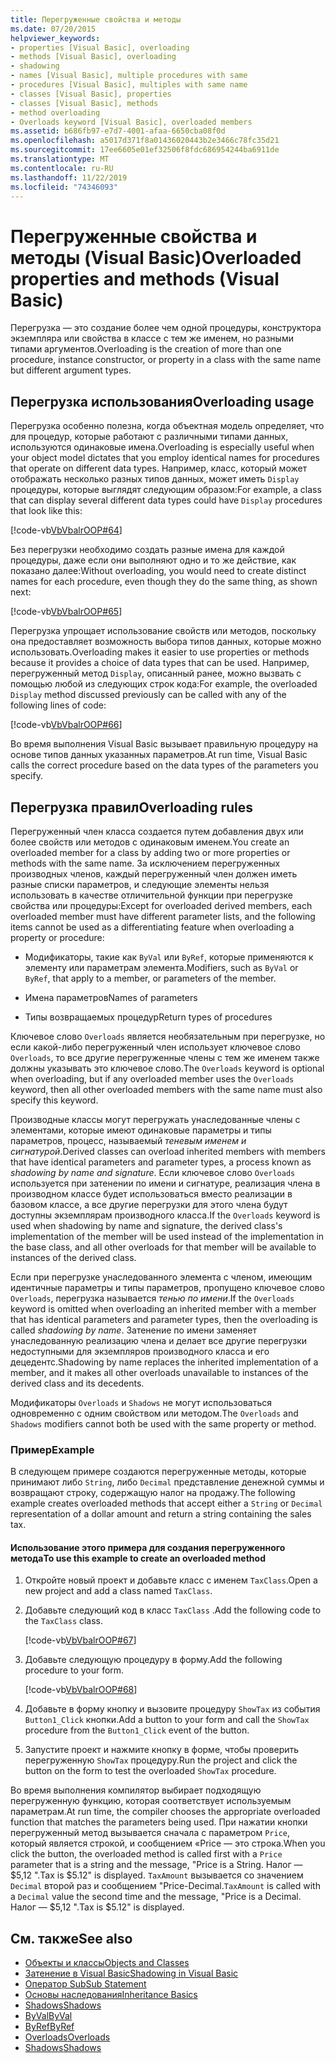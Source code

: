 ```yaml
---
title: Перегруженные свойства и методы
ms.date: 07/20/2015
helpviewer_keywords:
- properties [Visual Basic], overloading
- methods [Visual Basic], overloading
- shadowing
- names [Visual Basic], multiple procedures with same
- procedures [Visual Basic], multiples with same name
- classes [Visual Basic], properties
- classes [Visual Basic], methods
- method overloading
- Overloads keyword [Visual Basic], overloaded members
ms.assetid: b686fb97-e7d7-4001-afaa-6650cba08f0d
ms.openlocfilehash: a5017d371f8a01436020443b2e3466c78fc35d21
ms.sourcegitcommit: 17ee6605e01ef32506f8fdc686954244ba6911de
ms.translationtype: MT
ms.contentlocale: ru-RU
ms.lasthandoff: 11/22/2019
ms.locfileid: "74346093"
---
```

# <a name="overloaded-properties-and-methods-visual-basic"></a><span data-ttu-id="54184-102">Перегруженные свойства и методы (Visual Basic)</span><span class="sxs-lookup"><span data-stu-id="54184-102">Overloaded properties and methods (Visual Basic)</span></span>

<span data-ttu-id="54184-103">Перегрузка — это создание более чем одной процедуры, конструктора экземпляра или свойства в классе с тем же именем, но разными типами аргументов.</span><span class="sxs-lookup"><span data-stu-id="54184-103">Overloading is the creation of more than one procedure, instance constructor, or property in a class with the same name but different argument types.</span></span>

## <a name="overloading-usage"></a><span data-ttu-id="54184-104">Перегрузка использования</span><span class="sxs-lookup"><span data-stu-id="54184-104">Overloading usage</span></span>

<span data-ttu-id="54184-105">Перегрузка особенно полезна, когда объектная модель определяет, что для процедур, которые работают с различными типами данных, используются одинаковые имена.</span><span class="sxs-lookup"><span data-stu-id="54184-105">Overloading is especially useful when your object model dictates that you employ identical names for procedures that operate on different data types.</span></span> <span data-ttu-id="54184-106">Например, класс, который может отображать несколько разных типов данных, может иметь `Display` процедуры, которые выглядят следующим образом:</span><span class="sxs-lookup"><span data-stu-id="54184-106">For example, a class that can display several different data types could have `Display` procedures that look like this:</span></span>

[!code-vb[VbVbalrOOP#64](~/samples/snippets/visualbasic/VS_Snippets_VBCSharp/VbVbalrOOP/VB/OOP.vb#64)]

<span data-ttu-id="54184-107">Без перегрузки необходимо создать разные имена для каждой процедуры, даже если они выполняют одно и то же действие, как показано далее:</span><span class="sxs-lookup"><span data-stu-id="54184-107">Without overloading, you would need to create distinct names for each procedure, even though they do the same thing, as shown next:</span></span>

[!code-vb[VbVbalrOOP#65](~/samples/snippets/visualbasic/VS_Snippets_VBCSharp/VbVbalrOOP/VB/OOP.vb#65)]

<span data-ttu-id="54184-108">Перегрузка упрощает использование свойств или методов, поскольку она предоставляет возможность выбора типов данных, которые можно использовать.</span><span class="sxs-lookup"><span data-stu-id="54184-108">Overloading makes it easier to use properties or methods because it provides a choice of data types that can be used.</span></span> <span data-ttu-id="54184-109">Например, перегруженный метод `Display`, описанный ранее, можно вызвать с помощью любой из следующих строк кода:</span><span class="sxs-lookup"><span data-stu-id="54184-109">For example, the overloaded `Display` method discussed previously can be called with any of the following lines of code:</span></span>

[!code-vb[VbVbalrOOP#66](~/samples/snippets/visualbasic/VS_Snippets_VBCSharp/VbVbalrOOP/VB/OOP.vb#66)]

<span data-ttu-id="54184-110">Во время выполнения Visual Basic вызывает правильную процедуру на основе типов данных указанных параметров.</span><span class="sxs-lookup"><span data-stu-id="54184-110">At run time, Visual Basic calls the correct procedure based on the data types of the parameters you specify.</span></span>

## <a name="overloading-rules"></a><span data-ttu-id="54184-111">Перегрузка правил</span><span class="sxs-lookup"><span data-stu-id="54184-111">Overloading rules</span></span>

 <span data-ttu-id="54184-112">Перегруженный член класса создается путем добавления двух или более свойств или методов с одинаковым именем.</span><span class="sxs-lookup"><span data-stu-id="54184-112">You create an overloaded member for a class by adding two or more properties or methods with the same name.</span></span> <span data-ttu-id="54184-113">За исключением перегруженных производных членов, каждый перегруженный член должен иметь разные списки параметров, и следующие элементы нельзя использовать в качестве отличительной функции при перегрузке свойства или процедуры:</span><span class="sxs-lookup"><span data-stu-id="54184-113">Except for overloaded derived members, each overloaded member must have different parameter lists, and the following items cannot be used as a differentiating feature when overloading a property or procedure:</span></span>

- <span data-ttu-id="54184-114">Модификаторы, такие как `ByVal` или `ByRef`, которые применяются к элементу или параметрам элемента.</span><span class="sxs-lookup"><span data-stu-id="54184-114">Modifiers, such as `ByVal` or `ByRef`, that apply to a member, or parameters of the member.</span></span>

- <span data-ttu-id="54184-115">Имена параметров</span><span class="sxs-lookup"><span data-stu-id="54184-115">Names of parameters</span></span>

- <span data-ttu-id="54184-116">Типы возвращаемых процедур</span><span class="sxs-lookup"><span data-stu-id="54184-116">Return types of procedures</span></span>

<span data-ttu-id="54184-117">Ключевое слово `Overloads` является необязательным при перегрузке, но если какой-либо перегруженный член использует ключевое слово `Overloads`, то все другие перегруженные члены с тем же именем также должны указывать это ключевое слово.</span><span class="sxs-lookup"><span data-stu-id="54184-117">The `Overloads` keyword is optional when overloading, but if any overloaded member uses the `Overloads` keyword, then all other overloaded members with the same name must also specify this keyword.</span></span>

<span data-ttu-id="54184-118">Производные классы могут перегружать унаследованные члены с элементами, которые имеют одинаковые параметры и типы параметров, процесс, называемый *теневым именем и сигнатурой*.</span><span class="sxs-lookup"><span data-stu-id="54184-118">Derived classes can overload inherited members with members that have identical parameters and parameter types, a process known as *shadowing by name and signature*.</span></span> <span data-ttu-id="54184-119">Если ключевое слово `Overloads` используется при затенении по имени и сигнатуре, реализация члена в производном классе будет использоваться вместо реализации в базовом классе, а все другие перегрузки для этого члена будут доступны экземплярам производного класса.</span><span class="sxs-lookup"><span data-stu-id="54184-119">If the `Overloads` keyword is used when shadowing by name and signature, the derived class's implementation of the member will be used instead of the implementation in the base class, and all other overloads for that member will be available to instances of the derived class.</span></span>

<span data-ttu-id="54184-120">Если при перегрузке унаследованного элемента с членом, имеющим идентичные параметры и типы параметров, пропущено ключевое слово `Overloads`, перегрузка называется *тенью по имени*.</span><span class="sxs-lookup"><span data-stu-id="54184-120">If the `Overloads` keyword is omitted when overloading an inherited member with a member that has identical parameters and parameter types, then the overloading is called *shadowing by name*.</span></span> <span data-ttu-id="54184-121">Затенение по имени заменяет унаследованную реализацию члена и делает все другие перегрузки недоступными для экземпляров производного класса и его децедентс.</span><span class="sxs-lookup"><span data-stu-id="54184-121">Shadowing by name replaces the inherited implementation of a member, and it makes all other overloads unavailable to instances of the derived class and its decedents.</span></span>

<span data-ttu-id="54184-122">Модификаторы `Overloads` и `Shadows` не могут использоваться одновременно с одним свойством или методом.</span><span class="sxs-lookup"><span data-stu-id="54184-122">The `Overloads` and `Shadows` modifiers cannot both be used with the same property or method.</span></span>

### <a name="example"></a><span data-ttu-id="54184-123">Пример</span><span class="sxs-lookup"><span data-stu-id="54184-123">Example</span></span>

<span data-ttu-id="54184-124">В следующем примере создаются перегруженные методы, которые принимают либо `String`, либо `Decimal` представление денежной суммы и возвращают строку, содержащую налог на продажу.</span><span class="sxs-lookup"><span data-stu-id="54184-124">The following example creates overloaded methods that accept either a `String` or `Decimal` representation of a dollar amount and return a string containing the sales tax.</span></span>

#### <a name="to-use-this-example-to-create-an-overloaded-method"></a><span data-ttu-id="54184-125">Использование этого примера для создания перегруженного метода</span><span class="sxs-lookup"><span data-stu-id="54184-125">To use this example to create an overloaded method</span></span>

1. <span data-ttu-id="54184-126">Откройте новый проект и добавьте класс с именем `TaxClass`.</span><span class="sxs-lookup"><span data-stu-id="54184-126">Open a new project and add a class named `TaxClass`.</span></span>

2. <span data-ttu-id="54184-127">Добавьте следующий код в класс `TaxClass` .</span><span class="sxs-lookup"><span data-stu-id="54184-127">Add the following code to the `TaxClass` class.</span></span>

    [!code-vb[VbVbalrOOP#67](~/samples/snippets/visualbasic/VS_Snippets_VBCSharp/VbVbalrOOP/VB/OOP.vb#67)]

3. <span data-ttu-id="54184-128">Добавьте следующую процедуру в форму.</span><span class="sxs-lookup"><span data-stu-id="54184-128">Add the following procedure to your form.</span></span>

    [!code-vb[VbVbalrOOP#68](~/samples/snippets/visualbasic/VS_Snippets_VBCSharp/VbVbalrOOP/VB/OOP.vb#68)]

4. <span data-ttu-id="54184-129">Добавьте в форму кнопку и вызовите процедуру `ShowTax` из события `Button1_Click` кнопки.</span><span class="sxs-lookup"><span data-stu-id="54184-129">Add a button to your form and call the `ShowTax` procedure from the `Button1_Click` event of the button.</span></span>

5. <span data-ttu-id="54184-130">Запустите проект и нажмите кнопку в форме, чтобы проверить перегруженную `ShowTax` процедуру.</span><span class="sxs-lookup"><span data-stu-id="54184-130">Run the project and click the button on the form to test the overloaded `ShowTax` procedure.</span></span>

<span data-ttu-id="54184-131">Во время выполнения компилятор выбирает подходящую перегруженную функцию, которая соответствует используемым параметрам.</span><span class="sxs-lookup"><span data-stu-id="54184-131">At run time, the compiler chooses the appropriate overloaded function that matches the parameters being used.</span></span> <span data-ttu-id="54184-132">При нажатии кнопки перегруженный метод вызывается сначала с параметром `Price`, который является строкой, и сообщением «Price — это строка.</span><span class="sxs-lookup"><span data-stu-id="54184-132">When you click the button, the overloaded method is called first with a `Price` parameter that is a string and the message, "Price is a String.</span></span> <span data-ttu-id="54184-133">Налог — $5,12 ".</span><span class="sxs-lookup"><span data-stu-id="54184-133">Tax is $5.12" is displayed.</span></span> <span data-ttu-id="54184-134">`TaxAmount` вызывается со значением `Decimal` второй раз и сообщением "Price-Decimal.</span><span class="sxs-lookup"><span data-stu-id="54184-134">`TaxAmount` is called with a `Decimal` value the second time and the message, "Price is a Decimal.</span></span> <span data-ttu-id="54184-135">Налог — $5,12 ".</span><span class="sxs-lookup"><span data-stu-id="54184-135">Tax is $5.12" is displayed.</span></span>

## <a name="see-also"></a><span data-ttu-id="54184-136">См. также</span><span class="sxs-lookup"><span data-stu-id="54184-136">See also</span></span>

- [<span data-ttu-id="54184-137">Объекты и классы</span><span class="sxs-lookup"><span data-stu-id="54184-137">Objects and Classes</span></span>](../../../../visual-basic/programming-guide/language-features/objects-and-classes/index.md)
- [<span data-ttu-id="54184-138">Затенение в Visual Basic</span><span class="sxs-lookup"><span data-stu-id="54184-138">Shadowing in Visual Basic</span></span>](../../../../visual-basic/programming-guide/language-features/declared-elements/shadowing.md)
- [<span data-ttu-id="54184-139">Оператор Sub</span><span class="sxs-lookup"><span data-stu-id="54184-139">Sub Statement</span></span>](../../../../visual-basic/language-reference/statements/sub-statement.md)
- [<span data-ttu-id="54184-140">Основы наследования</span><span class="sxs-lookup"><span data-stu-id="54184-140">Inheritance Basics</span></span>](../../../../visual-basic/programming-guide/language-features/objects-and-classes/inheritance-basics.md)
- [<span data-ttu-id="54184-141">Shadows</span><span class="sxs-lookup"><span data-stu-id="54184-141">Shadows</span></span>](../../../../visual-basic/language-reference/modifiers/shadows.md)
- [<span data-ttu-id="54184-142">ByVal</span><span class="sxs-lookup"><span data-stu-id="54184-142">ByVal</span></span>](../../../../visual-basic/language-reference/modifiers/byval.md)
- [<span data-ttu-id="54184-143">ByRef</span><span class="sxs-lookup"><span data-stu-id="54184-143">ByRef</span></span>](../../../../visual-basic/language-reference/modifiers/byref.md)
- [<span data-ttu-id="54184-144">Overloads</span><span class="sxs-lookup"><span data-stu-id="54184-144">Overloads</span></span>](../../../../visual-basic/language-reference/modifiers/overloads.md)
- [<span data-ttu-id="54184-145">Shadows</span><span class="sxs-lookup"><span data-stu-id="54184-145">Shadows</span></span>](../../../../visual-basic/language-reference/modifiers/shadows.md)
